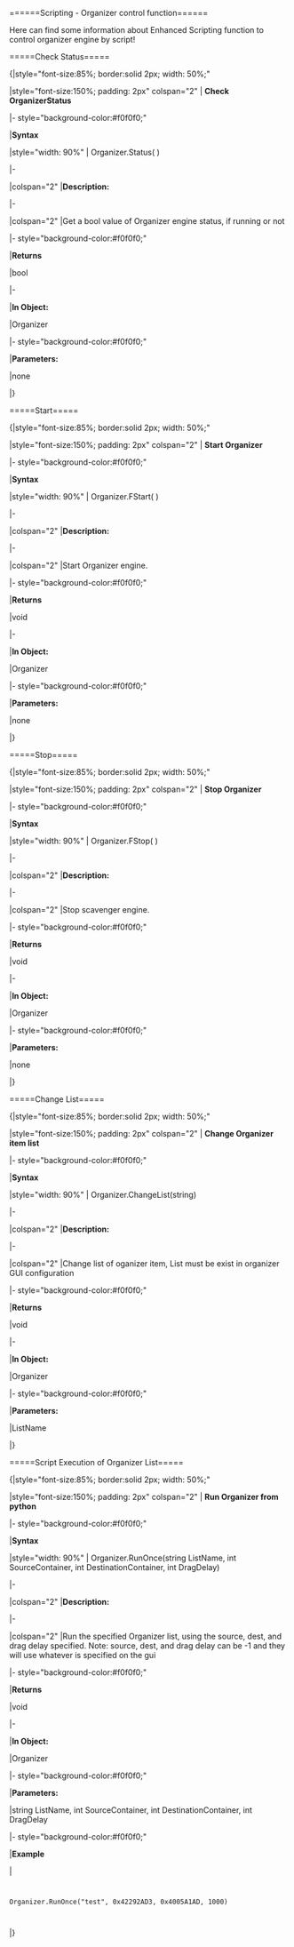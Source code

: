 
======Scripting - Organizer control function======

Here can find some information about Enhanced Scripting function to control organizer engine by script!



=====Check Status=====



{|style="font-size:85%; border:solid 2px; width: 50%;"

|style="font-size:150%;  padding: 2px" colspan="2" | **Check OrganizerStatus**

|- style="background-color:#f0f0f0;"

|**Syntax**

|style="width: 90%" | Organizer.Status( )

|-

|colspan="2" |**Description:**

|-

|colspan="2" |Get a bool value of Organizer engine status, if running or not

|- style="background-color:#f0f0f0;"

|**Returns**

|bool

|-

|**In Object:**

|Organizer

|- style="background-color:#f0f0f0;"

|**Parameters:**

|none



|}



=====Start=====



{|style="font-size:85%; border:solid 2px; width: 50%;"

|style="font-size:150%;  padding: 2px" colspan="2" | **Start Organizer**

|- style="background-color:#f0f0f0;"

|**Syntax**

|style="width: 90%" | Organizer.FStart( )

|-

|colspan="2" |**Description:**

|-

|colspan="2" |Start Organizer engine.

|- style="background-color:#f0f0f0;"

|**Returns**

|void

|-

|**In Object:**

|Organizer

|- style="background-color:#f0f0f0;"

|**Parameters:**

|none



|}





=====Stop=====



{|style="font-size:85%; border:solid 2px; width: 50%;"

|style="font-size:150%;  padding: 2px" colspan="2" | **Stop Organizer**

|- style="background-color:#f0f0f0;"

|**Syntax**

|style="width: 90%" | Organizer.FStop( )

|-

|colspan="2" |**Description:**

|-

|colspan="2" |Stop scavenger engine.

|- style="background-color:#f0f0f0;"

|**Returns**

|void

|-

|**In Object:**

|Organizer

|- style="background-color:#f0f0f0;"

|**Parameters:**

|none



|}





=====Change List=====





{|style="font-size:85%; border:solid 2px; width: 50%;"

|style="font-size:150%;  padding: 2px" colspan="2" | **Change Organizer item list**

|- style="background-color:#f0f0f0;"

|**Syntax**

|style="width: 90%" | Organizer.ChangeList(string)

|-

|colspan="2" |**Description:**

|-

|colspan="2" |Change list of oganizer item, List must be exist in organizer GUI configuration

|- style="background-color:#f0f0f0;"

|**Returns**

|void

|-

|**In Object:**

|Organizer

|- style="background-color:#f0f0f0;"

|**Parameters:**

|ListName



|}



=====Script Execution of Organizer List=====





{|style="font-size:85%; border:solid 2px; width: 50%;"

|style="font-size:150%;  padding: 2px" colspan="2" | **Run Organizer from python**

|- style="background-color:#f0f0f0;"

|**Syntax**

|style="width: 90%" | Organizer.RunOnce(string ListName, int SourceContainer, int DestinationContainer, int DragDelay)

|-

|colspan="2" |**Description:**

|-

|colspan="2" |Run the specified Organizer list, using the source, dest, and drag delay specified. Note: source, dest, and drag delay can be -1 and they will use whatever is specified on the gui

|- style="background-color:#f0f0f0;"

|**Returns**

|void

|-

|**In Object:**

|Organizer

|- style="background-color:#f0f0f0;"

|**Parameters:**

|string ListName, int SourceContainer, int DestinationContainer, int DragDelay

|- style="background-color:#f0f0f0;"

|**Example**

|<code>

Organizer.RunOnce("test", 0x42292AD3, 0x4005A1AD, 1000)

</code>

|}